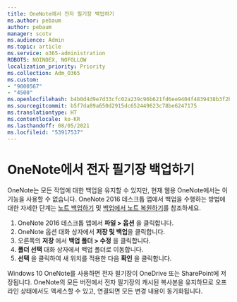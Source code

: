 ```yaml
---
title: OneNote에서 전자 필기장 백업하기
ms.author: pebaum
author: pebaum
manager: scotv
ms.audience: Admin
ms.topic: article
ms.service: o365-administration
ROBOTS: NOINDEX, NOFOLLOW
localization_priority: Priority
ms.collection: Adm_O365
ms.custom:
- "9000567"
- "4500"
ms.openlocfilehash: b4b0d4d9e7d33cfc02a239c96b621fd6ee9404f4839438b3f2b194ceda54658c
ms.sourcegitcommit: b5f7da89a650d2915dc652449623c78be6247175
ms.translationtype: HT
ms.contentlocale: ko-KR
ms.lasthandoff: 08/05/2021
ms.locfileid: "53917537"
---
```

# <a name="backup-notebooks-in-onenote"></a>OneNote에서 전자 필기장 백업하기

OneNote는 모든 작업에 대한 백업을 유지할 수 있지만, 현재 웹용 OneNote에서는 이 기능을 사용할 수 없습니다. OneNote 2016 데스크톱 앱에서 백업을 수행하는 방법에 대한 자세한 단계는 [노트 백업하기](https://support.office.com/article/back-up-notes-f58b34b0-611d-435e-87fa-7942a1767af4#id0eaabaaa=2016,_2013,_2010) 및 [백업에서 노트 복원하기](https://support.microsoft.com/office/5daf9cb0-6769-4998-a5de-f044fdd0d831)를 참조하세요.

1. OneNote 2016 데스크톱 앱에서 **파일 > 옵션** 을 클릭합니다.
2. OneNote 옵션 대화 상자에서 **저장 및 백업**을 클릭합니다.
3. 오른쪽의 **저장** 에서 **백업 폴더 > 수정** 을 클릭합니다.
4. **폴더 선택** 대화 상자에서 백업 폴더로 이동합니다.
5. **선택** 을 클릭하여 새 위치를 적용한 다음 **확인** 을 클릭합니다.

Windows 10 OneNote를 사용하면 전자 필기장이 OneDrive 또는 SharePoint에 저장됩니다. OneNote의 모든 버전에서 전자 필기장의 캐시된 복사본을 유지하므로 오프라인 상태에서도 액세스할 수 있고, 연결되면 모든 변경 내용이 동기화됩니다.
